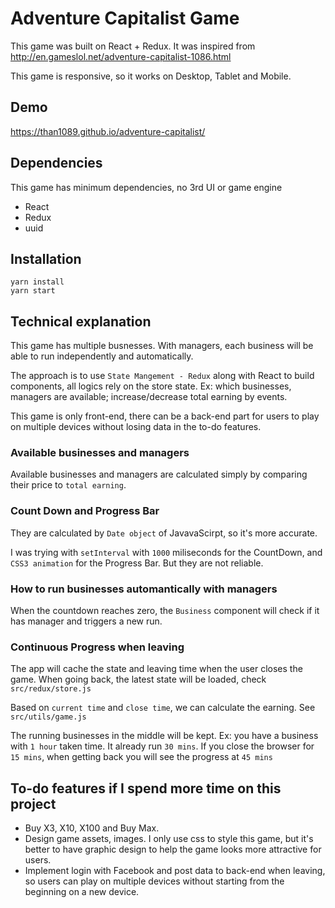 # Adventure Capitalist Game

This game was built on React + Redux. It was inspired from http://en.gameslol.net/adventure-capitalist-1086.html

This game is responsive, so it works on Desktop, Tablet and Mobile.

## Demo
https://than1089.github.io/adventure-capitalist/

## Dependencies
This game has minimum dependencies, no 3rd UI or game engine
- React
- Redux
- uuid

## Installation
```
yarn install
yarn start
```

## Technical explanation
This game has multiple busnesses. With managers, each business will be able to run independently and automatically.

The approach is to use `State Mangement - Redux` along with React to build components, all logics rely on the store state. Ex: which businesses, managers are available; increase/decrease total earning by events.

This game is only front-end, there can be a back-end part for users to play on multiple devices without losing data in the to-do features.

### Available businesses and managers
Available businesses and managers are calculated simply by comparing their price to `total earning`.

### Count Down and Progress Bar
They are calculated by `Date object` of JavavaScirpt, so it's more accurate.

I was trying with `setInterval` with `1000` miliseconds for the CountDown, and `CSS3 animation` for the Progress Bar. But they are not reliable.

### How to run businesses automantically with managers
When the countdown reaches zero, the `Business` component will check if it has manager and triggers a new run.

### Continuous Progress when leaving
The app will cache the state and leaving time when the user closes the game. When going back,
the latest state will be loaded, check `src/redux/store.js`

Based on `current time` and `close time`, we can calculate the earning. See `src/utils/game.js`

The running businesses in the middle will be kept. Ex: you have a business with `1 hour` taken time. It already run `30 mins`. If you close the browser for `15 mins`, when getting back you will see the progress at `45 mins`

## To-do features if I spend more time on this project
- Buy X3, X10, X100 and Buy Max.
- Design game assets, images. I only use css to style this game, but it's better to have graphic design to help the game looks more attractive for users.
- Implement login with Facebook and post data to back-end when leaving, so users can play on multiple devices without starting from the beginning on a new device.
